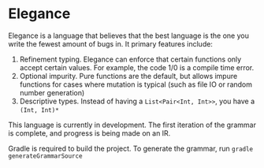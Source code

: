 # Elegance

Elegance is a language that believes that the best language is the one you write the fewest amount of bugs in.  It primary features include:

1. Refinement typing.  Elegance can enforce that certain functions only accept certain values.  For example, the code 1/0 is a compile time error.
2. Optional impurity.  Pure functions are the default, but allows impure functions for cases where mutation is typical (such as file IO or random number generation)
3. Descriptive types.  Instead of having a `List<Pair<Int, Int>>`, you have a `(Int, Int)*`

This language is currently in development.  The first iteration of the grammar is complete, and progress is being made on an IR.

Gradle is required to build the project.  To generate the grammar, run `gradle generateGrammarSource`

